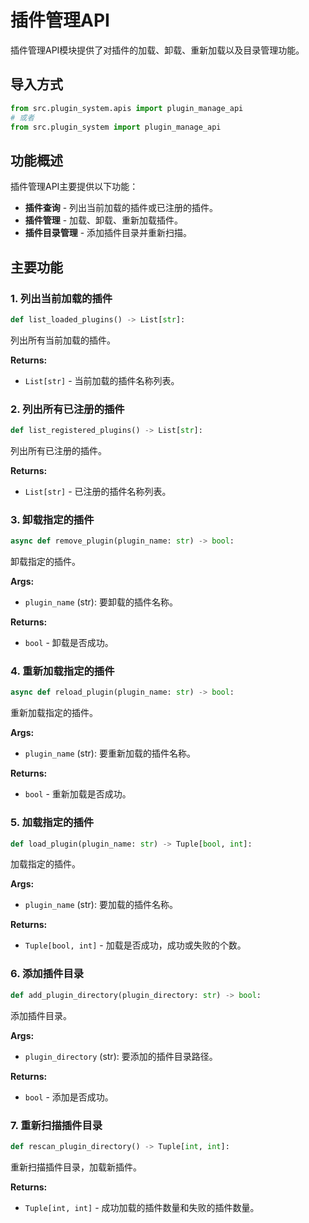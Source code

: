 # 插件管理API

插件管理API模块提供了对插件的加载、卸载、重新加载以及目录管理功能。

## 导入方式
```python
from src.plugin_system.apis import plugin_manage_api
# 或者
from src.plugin_system import plugin_manage_api
```

## 功能概述

插件管理API主要提供以下功能：
- **插件查询** - 列出当前加载的插件或已注册的插件。
- **插件管理** - 加载、卸载、重新加载插件。
- **插件目录管理** - 添加插件目录并重新扫描。

## 主要功能

### 1. 列出当前加载的插件
```python
def list_loaded_plugins() -> List[str]:
```
列出所有当前加载的插件。

**Returns:**
- `List[str]` - 当前加载的插件名称列表。

### 2. 列出所有已注册的插件
```python
def list_registered_plugins() -> List[str]:
```
列出所有已注册的插件。

**Returns:**
- `List[str]` - 已注册的插件名称列表。

### 3. 卸载指定的插件
```python
async def remove_plugin(plugin_name: str) -> bool:
```
卸载指定的插件。

**Args:**
- `plugin_name` (str): 要卸载的插件名称。

**Returns:**
- `bool` - 卸载是否成功。

### 4. 重新加载指定的插件
```python
async def reload_plugin(plugin_name: str) -> bool:
```
重新加载指定的插件。

**Args:**
- `plugin_name` (str): 要重新加载的插件名称。

**Returns:**
- `bool` - 重新加载是否成功。

### 5. 加载指定的插件
```python
def load_plugin(plugin_name: str) -> Tuple[bool, int]:
```
加载指定的插件。

**Args:**
- `plugin_name` (str): 要加载的插件名称。

**Returns:**
- `Tuple[bool, int]` - 加载是否成功，成功或失败的个数。

### 6. 添加插件目录
```python
def add_plugin_directory(plugin_directory: str) -> bool:
```
添加插件目录。

**Args:**
- `plugin_directory` (str): 要添加的插件目录路径。

**Returns:**
- `bool` - 添加是否成功。

### 7. 重新扫描插件目录
```python
def rescan_plugin_directory() -> Tuple[int, int]:
```
重新扫描插件目录，加载新插件。

**Returns:**
- `Tuple[int, int]` - 成功加载的插件数量和失败的插件数量。